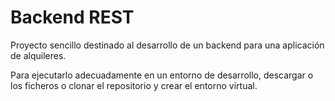 # Backend REST
Proyecto sencillo destinado al desarrollo de un backend para una aplicación de alquileres.

Para ejecutarlo adecuadamente en un entorno de desarrollo, descargar o los ficheros o clonar el repositorio y crear el entorno virtual.